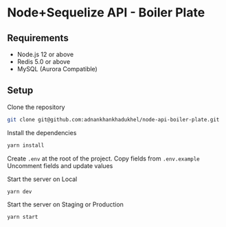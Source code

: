 # Node+Sequelize API - Boiler Plate

## Requirements

- Node.js 12 or above
- Redis 5.0 or above
- MySQL (Aurora Compatible)

## Setup

Clone the repository

```bash
git clone git@github.com:adnankhankhadukhel/node-api-boiler-plate.git
```

Install the dependencies

```bash
yarn install
```

Create `.env` at the root of the project.
Copy fields from `.env.example`
Uncomment fields and update values

Start the server on Local

```bash
yarn dev
```

Start the server on Staging or Production

```bash
yarn start
```
